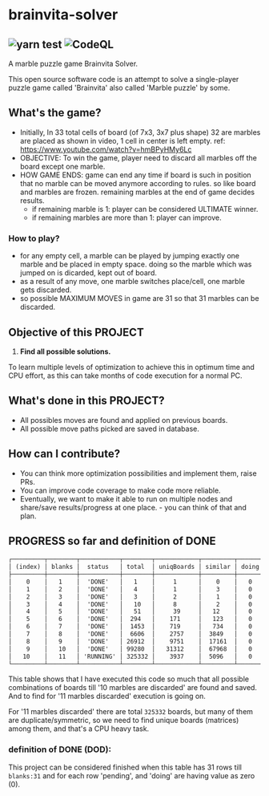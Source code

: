 # brainvita-solver

![yarn test](https://github.com/sushiljainam/brainvita-solver/actions/workflows/npm-test.yml/badge.svg) ![CodeQL](https://github.com/sushiljainam/brainvita-solver/actions/workflows/codeql-analysis.yml/badge.svg)
---
A marble puzzle game Brainvita Solver.

This open source software code is an attempt to solve a single-player puzzle game called 'Brainvita' also called 'Marble puzzle' by some.

## What's the game?

* Initially, In 33 total cells of board (of 7x3, 3x7 plus shape) 32 are marbles are placed as shown in video, 1 cell in center is left empty. ref: https://www.youtube.com/watch?v=hmBPyHMy6Lc
* OBJECTIVE: To win the game, player need to discard all marbles off the board except one marble.
* HOW GAME ENDS: game can end any time if board is such in position that no marble can be moved anymore according to rules. so like board and marbles are frozen. remaining marbles at the end of game decides results.
  * if remaining marble is 1: player can be considered ULTIMATE winner.
  * if remaining marbles are more than 1: player can improve.

### How to play?

* for any empty cell, a marble can be played by jumping exactly one marble and be placed in empty space. doing so the marble which was jumped on is dicarded, kept out of board.
* as a result of any move, one marble switches place/cell, one marble gets discarded.
* so possible MAXIMUM MOVES in game are 31 so that 31 marbles can be discarded.

## Objective of this PROJECT

1. **Find all possible solutions.**

To learn multiple levels of optimization to achieve this in optimum time and CPU effort, as this can take months of code execution for a normal PC.

## What's done in this PROJECT?

* All possibles moves are found and applied on previous boards.
* All possible move paths picked are saved in database.

## How can I contribute?

* You can think more optimization possibilities and implement them, raise PRs.
* You can improve code coverage to make code more reliable.
* Eventually, we want to make it able to run on multiple nodes and share/save results/progress at one place. - you can think of that and plan.

## PROGRESS so far and definition of DONE

```txt
┌─────────┬────────┬───────────┬────────┬────────────┬─────────┬───────┬─────────┐
│ (index) │ blanks │  status   │ total  │ uniqBoards │ similar │ doing │ pending │
├─────────┼────────┼───────────┼────────┼────────────┼─────────┼───────┼─────────┤
│    0    │   1    │  'DONE'   │   1    │     1      │    0    │   0   │    0    │
│    1    │   2    │  'DONE'   │   4    │     1      │    3    │   0   │    0    │
│    2    │   3    │  'DONE'   │   3    │     2      │    1    │   0   │    0    │
│    3    │   4    │  'DONE'   │   10   │     8      │    2    │   0   │    0    │
│    4    │   5    │  'DONE'   │   51   │     39     │   12    │   0   │    0    │
│    5    │   6    │  'DONE'   │  294   │    171     │   123   │   0   │    0    │
│    6    │   7    │  'DONE'   │  1453  │    719     │   734   │   0   │    0    │
│    7    │   8    │  'DONE'   │  6606  │    2757    │  3849   │   0   │    0    │
│    8    │   9    │  'DONE'   │ 26912  │    9751    │  17161  │   0   │    0    │
│    9    │   10   │  'DONE'   │ 99280  │   31312    │  67968  │   0   │    0    │
│   10    │   11   │ 'RUNNING' │ 325332 │    3937    │  5096   │   0   │ 316299  │
└─────────┴────────┴───────────┴────────┴────────────┴─────────┴───────┴─────────┘
```

This table shows that I have executed this code so much that all possible combinations of boards till '10 marbles are discarded' are found and saved. And to find for '11 marbles discarded' execution is going on.

For '11 marbles discarded' there are total `325332` boards, but many of them are duplicate/symmetric, so we need to find unique boards (matrices) among them, and that's a CPU heavy task.

### definition of DONE (DOD):
This project can be considered finished when this table has 31 rows till `blanks:31` and for each row 'pending', and 'doing' are having value as zero (0).

